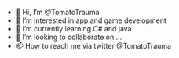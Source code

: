 - 👋 Hi, I’m @TomatoTrauma
- 👀 I’m interested in app and game development
- 🌱 I’m currently learning C# and java
- 💞️ I’m looking to collaborate on ...
- 📫 How to reach me via twitter @TomatoTrauma

<!---
TomatoTrauma/TomatoTrauma is a ✨ special ✨ repository because its `README.md` (this file) appears on your GitHub profile.
You can click the Preview link to take a look at your changes.
--->
